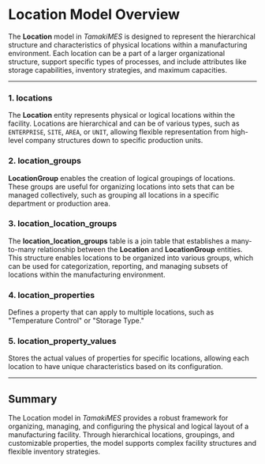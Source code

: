 # Location Model Overview

The **Location** model in _TamakiMES_ is designed to represent the hierarchical structure and characteristics of
physical locations within a manufacturing environment. Each location can be a part of a larger organizational structure,
support specific types of processes, and include attributes like storage capabilities, inventory strategies, and maximum
capacities.

---

### 1. locations

The **Location** entity represents physical or logical locations within the facility. Locations are hierarchical and can
be of various types, such as `ENTERPRISE`, `SITE`, `AREA`, or `UNIT`, allowing flexible representation from high-level
company structures down to specific production units.

### 2. location_groups

**LocationGroup** enables the creation of logical groupings of locations. These groups are useful for organizing
locations into sets that can be managed collectively, such as grouping all locations in a specific department or
production area.

### 3. location_location_groups

The **location_location_groups** table is a join table that establishes a many-to-many relationship between the **Location** and
**LocationGroup** entities. This structure enables locations to be organized into various groups, which can be used for
categorization, reporting, and managing subsets of locations within the manufacturing environment.

### 4. location_properties

Defines a property that can apply to multiple locations, such as "Temperature Control" or "Storage Type."

### 5. location_property_values

Stores the actual values of properties for specific locations, allowing each location to have unique characteristics
based on its configuration.

---

## Summary

The Location model in _TamakiMES_ provides a robust framework for organizing, managing, and configuring the physical and
logical layout of a manufacturing facility. Through hierarchical locations, groupings, and customizable properties, the
model supports complex facility structures and flexible inventory strategies.
